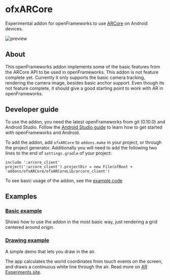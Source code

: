 # ofxARCore
Experimental addon for openFrameworks to use [ARCore](https://developers.google.com/ar) on Android devices. 

![preview](preview.gif)

## About
This openFrameworks addon implements some of the basic features from the ARCore API to be used in openFrameworks. This addon is not feature complete yet. Currently it only supports the basic camera tracking, rendering the camera image, besides basic anchor support. Even though its not feature complete, it should give a good starting point to work with AR in openFrameworks.

## Developer guide
To use the addon, you need the latest openFrameworks from git (0.10.0) and Android Studio. Follow the [Android Studio guide](https://github.com/openframeworks/openFrameworks/blob/master/docs/android_studio.md) to learn how to get started with openFrameworks and Android. 

To add the addon, add `ofxARCore` to `addons.make` in your project, or through the project generator. Additionally you will need to add the following two lines to the end of `settings.gradle` of your project:

```
include ':arcore_client'
project(':arcore_client').projectDir = new File(ofRoot + 'addons/ofxARCore/ofxARCoreLib/arcore_client')
```

To see basic usage of the addon, see the [example code](exampleBasic/src/ofApp.cpp)

## Examples
### [Basic example](exampleBasic/)
Shows how to use the addon in the most basic way, just rendering a grid centered around origin. 

### [Drawing example](exampleDrawing/)
A simple demo that lets you draw in the air. 

The app calculates the world coordinates from touch events on the screen, and draws a continuous white line through the air. Read more on [AR Experiments site](https://experiments.withgoogle.com/ar).




